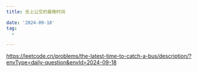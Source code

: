 ```yaml
---
title: 坐上公交的最晚时间

date: '2024-09-18'
tag:
  -

---
```

<https://leetcode.cn/problems/the-latest-time-to-catch-a-bus/description/?envType=daily-question&envId=2024-09-18>
